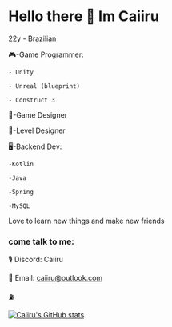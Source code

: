 # Hello there 👋 Im Caiiru

22y - Brazilian 



🎮-Game Programmer:

    - Unity

    - Unreal (blueprint) 

    - Construct 3 

    
📒-Game Designer


🧩-Level Designer


🖥️-Backend Dev:

    -Kotlin

    -Java

    -Spring

    -MySQL


Love to learn new things and make new friends

### come talk to me: 

🎙️ Discord: Caiiru

📧 Email: caiiru@outlook.com

⛽

[![Caiiru's GitHub stats](https://github-readme-stats.vercel.app/api?username=caiiru&theme=dracula)](https://github.com/anuraghazra/github-readme-stats)
